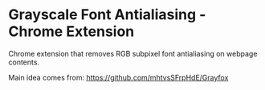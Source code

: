 # Grayscale Font Antialiasing - Chrome Extension

Chrome extension that removes RGB subpixel font antialiasing on webpage contents.

Main idea comes from: https://github.com/mhtvsSFrpHdE/Grayfox